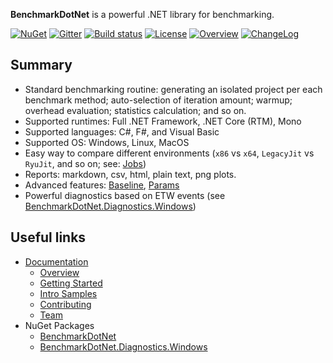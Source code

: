 **BenchmarkDotNet** is a powerful .NET library for benchmarking.

[![NuGet](https://img.shields.io/nuget/v/BenchmarkDotNet.svg)](https://www.nuget.org/packages/BenchmarkDotNet/) [![Gitter](https://img.shields.io/gitter/room/PerfDotNet/BenchmarkDotNet.svg)](https://gitter.im/PerfDotNet/BenchmarkDotNet) [![Build status](https://img.shields.io/appveyor/ci/perfdotnet/benchmarkdotnet/master.svg?label=appveyor)](https://ci.appveyor.com/project/PerfDotNet/benchmarkdotnet/branch/master) [![License](https://img.shields.io/badge/license-MIT-blue.svg)](LICENSE.md) [![Overview](https://img.shields.io/badge/docs-Overview-green.svg?style=flat)](https://perfdotnet.github.io/BenchmarkDotNet/Overview.htm) [![ChangeLog](https://img.shields.io/badge/docs-ChangeLog-green.svg?style=flat)](https://github.com/PerfDotNet/BenchmarkDotNet/wiki/ChangeLog)

## Summary

* Standard benchmarking routine: generating an isolated project per each benchmark method; auto-selection of iteration amount; warmup; overhead evaluation; statistics calculation; and so on.
* Supported runtimes: Full .NET Framework, .NET Core (RTM), Mono
* Supported languages: C#, F#, and Visual Basic
* Supported OS: Windows, Linux, MacOS
* Easy way to compare different environments (`x86` vs `x64`, `LegacyJit` vs `RyuJit`, and so on; see: [Jobs](https://perfdotnet.github.io/BenchmarkDotNet/Configuration/Jobs.htm))
* Reports: markdown, csv, html, plain text, png plots.
* Advanced features: [Baseline](https://perfdotnet.github.io/BenchmarkDotNet/Advanced/Baseline.htm), [Params](https://perfdotnet.github.io/BenchmarkDotNet/Advanced/Params.htm)
* Powerful diagnostics based on ETW events (see [BenchmarkDotNet.Diagnostics.Windows](https://www.nuget.org/packages/BenchmarkDotNet.Diagnostics.Windows/))

## Useful links

* [Documentation](https://perfdotnet.github.io/BenchmarkDotNet/)
  * [Overview](https://perfdotnet.github.io/BenchmarkDotNet/Overview.htm)
  * [Getting Started](https://perfdotnet.github.io/BenchmarkDotNet/GettingStarted.htm)
  * [Intro Samples](https://github.com/PerfDotNet/BenchmarkDotNet/tree/master/samples/BenchmarkDotNet.Samples/Intro)
  * [Contributing](https://perfdotnet.github.io/BenchmarkDotNet/Contributing.htm)
  * [Team](https://perfdotnet.github.io/BenchmarkDotNet/Team.htm)
* NuGet Packages
  * [BenchmarkDotNet](https://www.nuget.org/packages/BenchmarkDotNet/)
  * [BenchmarkDotNet.Diagnostics.Windows](https://www.nuget.org/packages/BenchmarkDotNet.Diagnostics.Windows/)
